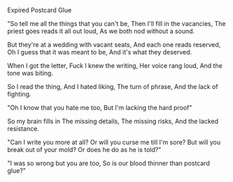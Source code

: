 Expired Postcard Glue

"So tell me all the things that you can't be,
Then I'll fill in the vacancies,
The priest goes reads it all out loud,
As we both nod without a sound.

But they're at a wedding with vacant seats,
And each one reads reserved,
Oh I guess that it was meant to be,
And it's what they deserved.

When I got the letter,
Fuck I knew the writing,
Her voice rang loud,
And the tone was biting.

So I read the thing,
And I hated liking,
The turn of phrase,
And the lack of fighting.

"Oh I know that you hate me too,
But I'm lacking the hard proof"

So my brain fills in
The missing details,
The missing risks,
And the lacked resistance.

"Can I write you more at all?
Or will you curse me till I'm sore?
But will you break out of your mold?
Or does he do as he is told?"

"I was so wrong but you are too,
So is our blood thinner than postcard glue?"
